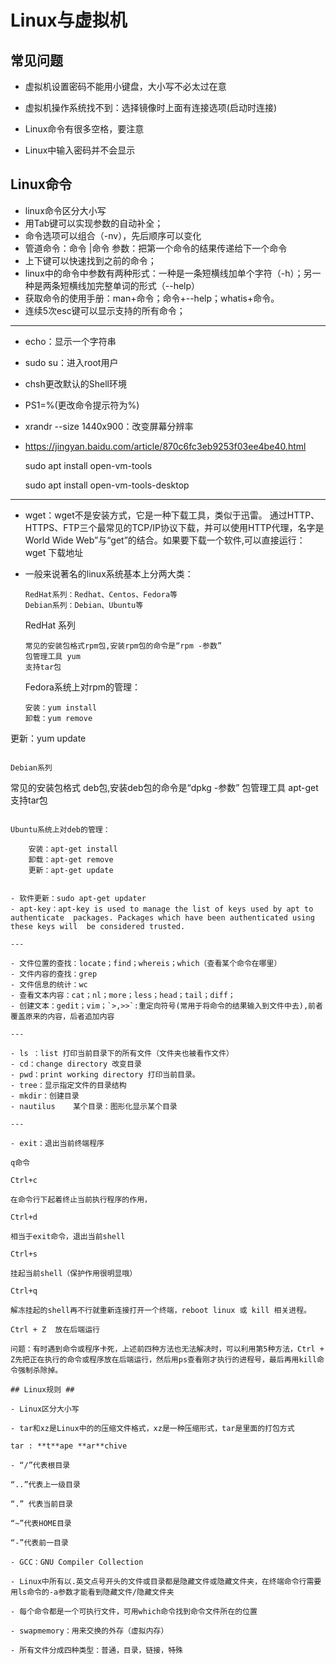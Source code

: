 # Linux与虚拟机 #

## 常见问题 ##
- 虚拟机设置密码不能用小键盘，大小写不必太过在意
- 虚拟机操作系统找不到：选择镜像时上面有连接选项(启动时连接)

- Linux命令有很多空格，要注意

- Linux中输入密码并不会显示


## Linux命令 ##

- linux命令区分大小写
- 用Tab键可以实现参数的自动补全；
- 命令选项可以组合（-nv），先后顺序可以变化
- 管道命令：命令 |命令  参数：把第一个命令的结果传递给下一个命令
- 上下键可以快速找到之前的命令；
- linux中的命令中参数有两种形式：一种是一条短横线加单个字符（-h）；另一种是两条短横线加完整单词的形式（--help）
- 获取命令的使用手册：man+命令；命令+--help；whatis+命令。
- 连续5次esc键可以显示支持的所有命令；

---

- echo：显示一个字符串

- sudo su：进入root用户

- chsh更改默认的Shell环境

- PS1=%(更改命令提示符为%)

- xrandr --size 1440x900：改变屏幕分辨率

- https://jingyan.baidu.com/article/870c6fc3eb9253f03ee4be40.html

  sudo apt install open-vm-tools

  sudo apt install open-vm-tools-desktop

---

- wget：wget不是安装方式，它是一种下载工具，类似于迅雷。
  通过HTTP、HTTPS、FTP三个最常见的TCP/IP协议下载，并可以使用HTTP代理，名字是World Wide Web”与“get”的结合。如果要下载一个软件,可以直接运行：wget 下载地址

- 一般来说著名的linux系统基本上分两大类：

      RedHat系列：Redhat、Centos、Fedora等
      Debian系列：Debian、Ubuntu等 

  RedHat 系列

      常见的安装包格式rpm包,安装rpm包的命令是“rpm -参数”
      包管理工具 yum
      支持tar包

  Fedora系统上对rpm的管理：

  ```
  安装：yum install
  卸载：yum remove
更新：yum update
  ```

  Debian系列
  
  ```
  常见的安装包格式 deb包,安装deb包的命令是“dpkg -参数”
  包管理工具 apt-get
支持tar包
  ```

  Ubuntu系统上对deb的管理：
  
      安装：apt-get install
      卸载：apt-get remove
      更新：apt-get update


- 软件更新：sudo apt-get updater
- apt-key：apt-key is used to manage the list of keys used by apt to authenticate  packages. Packages which have been authenticated using these keys will  be considered trusted.

---

- 文件位置的查找：locate；find；whereis；which（查看某个命令在哪里）
- 文件内容的查找：grep
- 文件信息的统计：wc
- 查看文本内容：cat；nl；more；less；head；tail；diff；
- 创建文本：gedit；vim；`>,>>`:重定向符号(常用于将命令的结果输入到文件中去),前者覆盖原来的内容，后者追加内容

---

- ls ：list 打印当前目录下的所有文件（文件夹也被看作文件）
- cd：change directory 改变目录
- pwd：print working directory 打印当前目录。
- tree：显示指定文件的目录结构
- mkdir：创建目录
- nautilus    某个目录：图形化显示某个目录

---

- exit：退出当前终端程序

  q命令

  Ctrl+c

  在命令行下起着终止当前执行程序的作用，

  Ctrl+d

  相当于exit命令，退出当前shell

  Ctrl+s

  挂起当前shell（保护作用很明显哦）

  Ctrl+q

  解冻挂起的shell再不行就重新连接打开一个终端，reboot linux 或 kill 相关进程。
  
  Ctrl + Z  放在后端运行
  
  问题：有时遇到命令或程序卡死，上述前四种方法也无法解决时，可以利用第5种方法，Ctrl + Z先把正在执行的命令或程序放在后端运行，然后用ps查看刚才执行的进程号，最后再用kill命令强制杀除掉。

## Linux规则 ##

- Linux区分大小写

- tar和xz是Linux中的的压缩文件格式，xz是一种压缩形式，tar是里面的打包方式

  tar : **t**ape **ar**chive

- “/”代表根目录

  “..”代表上一级目录

  “.” 代表当前目录

  “~”代表HOME目录

  “-”代表前一目录

- GCC：GNU Compiler Collection

- Linux中所有以.英文点号开头的文件或目录都是隐藏文件或隐藏文件夹，在终端命令行需要用ls命令的-a参数才能看到隐藏文件/隐藏文件夹

- 每个命令都是一个可执行文件，可用which命令找到命令文件所在的位置

- swapmemory：用来交换的外存（虚拟内存）

- 所有文件分成四种类型：普通，目录，链接，特殊

